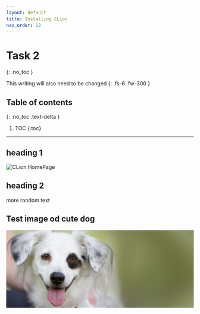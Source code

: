 ```yaml
---
layout: default
title: Installing CLion
nav_order: 12
---
```


# Task 2
{: .no_toc }


This writing will also need to be changed
{: .fs-6 .fw-300 }

## Table of contents
{: .no_toc .text-delta }

1. TOC
{:toc}

---

## heading 1

![CLion HomePage](https://cdn.discordapp.com/attachments/498622698050813962/695025139766525952/unknown.png "HomePage")

## heading 2

more random text

## Test image od cute dog

![Cute dog test](https://github.com/Go-Maun/Keegan-Lawrance-User-Documentation/blob/gh-pages/assets/images/doggo-test.png?raw=true "This dog is cute alt text")

